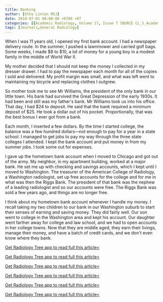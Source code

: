 ```yaml
---
title: Banking
author: [Otha Linton MSJ]
date: 2010-07-01 00:00:00 +0700 +07
categories: [{Academic Radiology, Volume 17, Issue 7 SOURCE CL_S_AcademicRadiologyVolume17Issue7 1}]
tags: [Journals,General Radiology]
---
```

When I was 11 years old, I opened my first bank account. I had a newspaper delivery route. In the summer, I pushed a lawnmower and carried golf bags. Some weeks, I made $8 to $10, a lot of money for a young boy in a modest family in the middle of World War II.

My mother decided that I should not keep the money I collected in my dresser drawer. I had to pay the newspaper each month for all of the copies I sold and delivered. My profit margin was small, and what was left went to maintaining my bicycle and replacing clothes I outgrew.

So mother took me to see Mr Williams, the president of the only bank in our little town. His bank had survived the Great Depression of the early 1930s. It had been and still was my father's bank. Mr Williams took us into his office. That day, I had $24 to deposit. He said that the bank required a minimum deposit of $25. He took a dollar out of his pocket. Proportionally, that was the best bonus I ever got from a bank.

Each month, I inserted a few dollars. By the time I started college, the balance was a few hundred dollars—not enough to pay for a year in a state school. I managed to get jobs to pay my way through the three state colleges I attended. I kept the bank account and put money in from my summer jobs. I took some out for expenses.

I gave up the hometown bank account when I moved to Chicago and got out of the army. My neighbor, in my apartment building, worked at a major bank. He set me up with checking and savings accounts, which I kept until I moved to Washington. The treasurer of the American College of Radiology, a Washington radiologist, set up free accounts for the college and for me in what was then the Riggs Bank. The president of that bank was the nephew of a leading radiologist and so our accounts were free. The Riggs Bank was sold a few years ago, and things are no longer free.

I think about my hometown bank account whenever I handle my money. I recall taking my two children to our bank in our Washington suburb to start their senses of earning and saving money. They did fairly well. Our son went to college in the Washington area and kept his account. Our daughter went farther away for college and law school, and we had to open accounts in her college towns. Now that they are middle aged, they earn their livings, manage their money, and have a batch of credit cards, and we don't even know where they bank.

[Get Radiology Tree app to read full this article<](https://clinicalpub.com/app)

[Get Radiology Tree app to read full this article<](https://clinicalpub.com/app)

[Get Radiology Tree app to read full this article<](https://clinicalpub.com/app)

[Get Radiology Tree app to read full this article<](https://clinicalpub.com/app)

[Get Radiology Tree app to read full this article<](https://clinicalpub.com/app)

[Get Radiology Tree app to read full this article<](https://clinicalpub.com/app)